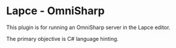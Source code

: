 # Lapce - OmniSharp

This plugin is for running an OmniSharp server in the Lapce editor.

The primary objective is C# language hinting. 